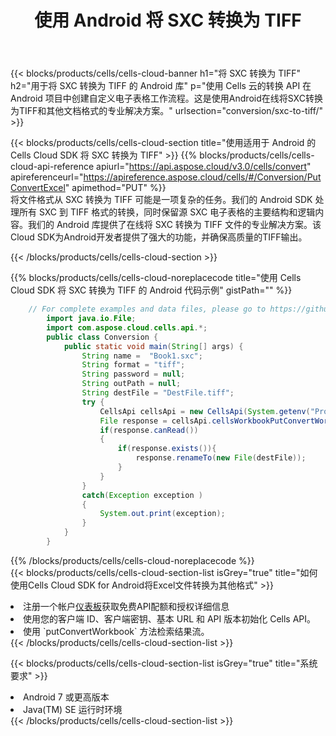 ﻿---
title: 使用 Android 将 SXC 转换为 TIFF
description: 利用Aspose.Cells Cloud SDK for Android将SXC格式文件转换为TIFF格式文件。
kwords: Excel, Convert SXC to TIFF, REST, Android
howto: How to convert SXC to TIFF using Aspose.Cells Cloud Android library.
---
{{< blocks/products/cells/cells-cloud-banner h1="将 SXC 转换为 TIFF" h2="用于将 SXC 转换为 TIFF 的 Android 库" p="使用 Cells 云的转换 API 在 Android 项目中创建自定义电子表格工作流程。这是使用Android在线将SXC转换为TIFF和其他文档格式的专业解决方案。" urlsection="conversion/sxc-to-tiff/" >}}

{{< blocks/products/cells/cells-cloud-section title="使用适用于 Android 的 Cells Cloud SDK 将 SXC 转换为 TIFF" >}}
{{% blocks/products/cells/cells-cloud-api-reference apiurl="https://api.aspose.cloud/v3.0/cells/convert" apireferenceurl="https://apireference.aspose.cloud/cells/#/Conversion/PutConvertExcel" apimethod="PUT" %}}
<br/>
将文件格式从 SXC 转换为 TIFF 可能是一项复杂的任务。我们的 Android SDK 处理所有 SXC 到 TIFF 格式的转换，同时保留源 SXC 电子表格的主要结构和逻辑内容。我们的 Android 库提供了在线将 SXC 转换为 TIFF 文件的专业解决方案。该Cloud SDK为Android开发者提供了强大的功能，并确保高质量的TIFF输出。

{{< /blocks/products/cells/cells-cloud-section >}}

{{% blocks/products/cells/cells-cloud-noreplacecode title="使用 Cells Cloud SDK 将 SXC 转换为 TIFF 的 Android 代码示例" gistPath="" %}}
 
```java
    // For complete examples and data files, please go to https://github.com/aspose-cells-cloud/aspose-cells-cloud-android/
        import java.io.File;
        import com.aspose.cloud.cells.api.*;
        public class Conversion {
            public static void main(String[] args) {
                String name =  "Book1.sxc";
                String format = "tiff";
                String password = null;
                String outPath = null;
                String destFile = "DestFile.tiff";
                try {
                    CellsApi cellsApi = new CellsApi(System.getenv("ProductClientId"), System.getenv("ProductClientSecret"));
                    File response = cellsApi.cellsWorkbookPutConvertWorkbook(new File(name), format, password, outPath, null,null);            
                    if(response.canRead())
                    {
                        if(response.exists()){
                            response.renameTo(new File(destFile));
                        }                
                    }
                }
                catch(Exception exception )
                {
                    System.out.print(exception);
                }
            }
        }
```
 
{{% /blocks/products/cells/cells-cloud-noreplacecode %}}
<br/>
{{< blocks/products/cells/cells-cloud-section-list isGrey="true" title="如何使用Cells Cloud SDK for Android将Excel文件转换为其他格式" >}}
<li>注册一个帐户<a href="https://dashboard.aspose.cloud/">仪表板</a>获取免费API配额和授权详细信息</li>
<li>使用您的客户端 ID、客户端密钥、基本 URL 和 API 版本初始化 Cells API。</li>
<li>使用 `putConvertWorkbook` 方法检索结果流。</li>
{{< /blocks/products/cells/cells-cloud-section-list >}}

{{< blocks/products/cells/cells-cloud-section-list isGrey="true" title="系统要求" >}}
<li>Android 7 或更高版本</li>
<li>Java(TM) SE 运行时环境</li>
{{< /blocks/products/cells/cells-cloud-section-list >}}
